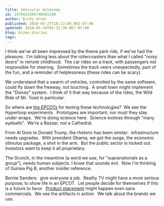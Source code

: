 ```yaml
---
title: Vehicular Autonomy
id: 1479423395746601240
author: Kirby Urner
published: 2018-04-27T18:13:00.002-07:00
updated: 2018-05-10T03:31:30.067-07:00
blog: bizmo_diaries
tags: 
---
```


I think we've all been impressed by the theme park ride, if we've had the pleasure.  I'm talking less about the rollercoasters than what I called "noisy doors" in remote childhood.  The car rides on a track, with passengers not responsible for steering.  Sometimes the track veers unexpectedly, part of the fun, and a reminder of helplessness (these rides can be scary).

We understand that a swarm of vehicles, controlled by the same software, could fly down the freeway, not touching.  A small town might implement the "Disney" system.  I think of it that way because of the rides, the Wild Ride of Mr. Toad in particular.

So where are [the EPCOTs](https://medium.com/@kirbyurner/driverless-cars-fa2672d7da3b) for testing these technologies?  We see the Hyperloop experiments.  Prototypes are important, nor must they stay under wraps.  We're doing science here.  Science evolves through "many eyeballs".  We're a Bazaar, not a Cathedral.

From Al Gore to Donald Trump, the rhetoric has been similar:  infrastructure needs upgrades.  With president Obama, we got the surge, the economic stimulus package, a shot in the arm.  But the public sector is locked out.  Investors want to keep it all proprietary.

The Grunch, in the meantime (a word we use, for "supranationals as a group"), needs human subjects. I know that sounds evil.  Now I'm thinking of Guinea Pig B, another insider reference.

Bernie Sanders:  give everyone a job.  Reality TV might have a more serious purpose, to show life in an EPCOT.  Let people decide for themselves if this is a future to favor.  [Product placement](http://controlroom.blogspot.com/2018/05/new-world-order.html) might happen even sans commercials.  We see the artifacts in action.  We talk about the brands we use.